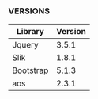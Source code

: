 ### VERSIONS

| Library        | Version                      | 
| -------------- | ---------------------------- | 
|  Jquery        | 3.5.1                        |  
|  Slik          | 1.8.1                        | 
|  Bootstrap     | 5.1.3                        | 
|  aos           | 2.3.1                        |
